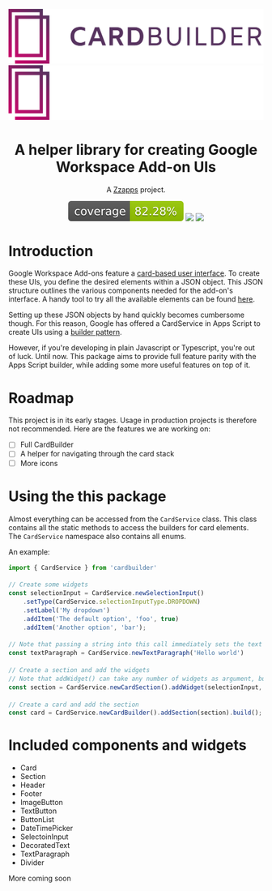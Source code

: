 <p align="center">
    <img src="/assets/cardbuilder-dark-text.svg?sanitize=true#gh-light-mode-only"/>
    <img src="/assets/cardbuilder-light-text.svg?sanitize=true#gh-dark-mode-only"/>
    <h1 align="center">A helper library for creating Google Workspace Add-on UIs</h1>
    <p align="center">A <a href="https://zzapps.nl" target="_blank">Zzapps</a> project.</p>
    <p align="center">
        <img src="/assets/coverage-badge.svg?sanitize=true" />
        <img src="https://img.shields.io/badge/dependencies-0-green.svg?style=flat" />
        <img src="https://img.shields.io/badge/license-MIT-informational" />
    </p>
</p>


# Introduction
Google Workspace Add-ons feature a [card-based user interface](https://developers.google.com/apps-script/add-ons/concepts/card-interfaces). To create these UIs, you define the desired elements within a JSON object. This JSON structure outlines the various components needed for the add-on's interface. A handy tool to try all the available elements can be found [here](https://addons.gsuite.google.com/uikit/builder).

Setting up these JSON objects by hand quickly becomes cumbersome though. For this reason, Google has offered a CardService in Apps Script to create UIs using a [builder pattern](https://refactoring.guru/design-patterns/builder).

However, if you're developing in plain Javascript or Typescript, you're out of luck. Until now. This package aims to provide full feature parity with the Apps Script builder, while adding some more useful features on top of it.

# Roadmap
This project is in its early stages. Usage in production projects is therefore not recommended.
Here are the features we are working on:

- [ ] Full CardBuilder
- [ ] A helper for navigating through the card stack
- [ ] More icons

# Using the this package
Almost everything can be accessed from the `CardService` class. This class contains all the static methods to access the builders for card elements. The `CardService` namespace also contains all enums.

An example:

```ts
import { CardService } from 'cardbuilder'

// Create some widgets
const selectionInput = CardService.newSelectionInput()
    .setType(CardService.selectionInputType.DROPDOWN)
    .setLabel('My dropdown')
    .addItem('The default option', 'foo', true)
    .addItem('Another option', 'bar');

// Note that passing a string into this call immediately sets the text on the returned builder instance
const textParagraph = CardService.newTextParagraph('Hello world')

// Create a section and add the widgets
// Note that addWidget() can take any number of widgets as argument, but also supports chaining
const section = CardService.newCardSection().addWidget(selectionInput, textParagraph)

// Create a card and add the section
const card = CardService.newCardBuilder().addSection(section).build();
```

# Included components and widgets
- Card
- Section
- Header
- Footer
- ImageButton
- TextButton
- ButtonList
- DateTimePicker
- SelectoinInput
- DecoratedText
- TextParagraph
- Divider

More coming soon
